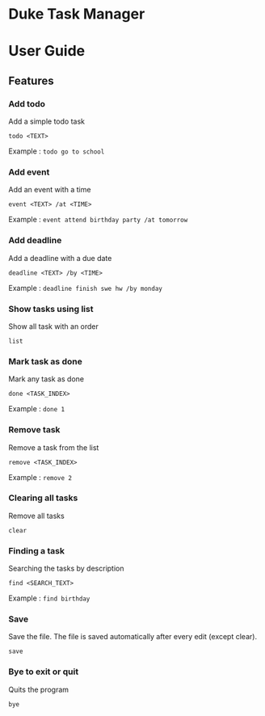 # Duke Task Manager

# User Guide

## Features 

### Add todo

Add a simple todo task

`todo <TEXT> `

Example : `todo go to school `

### Add event

Add an event with a time

`event <TEXT> /at <TIME>`

Example : `event attend birthday party /at tomorrow`


### Add deadline

Add a deadline with a due date

`deadline <TEXT> /by <TIME>`

Example : `deadline finish swe hw /by monday`

### Show tasks using list

Show all task with an order

`list`

### Mark task as done

Mark any task as done

`done <TASK_INDEX>`

Example : `done 1`

### Remove task

Remove a task from the list

`remove <TASK_INDEX>`

Example : `remove 2`

### Clearing all tasks

Remove all tasks

`clear`

### Finding a task

Searching the tasks by description

`find <SEARCH_TEXT>`

Example : `find birthday`

### Save

Save the file. The file is saved automatically after every edit (except clear).

`save`

### Bye to exit or quit

Quits the program

`bye`